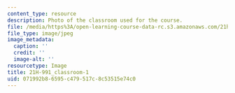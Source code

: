```yaml
---
content_type: resource
description: Photo of the classroom used for the course.
file: /media/https%3A/open-learning-course-data-rc.s3.amazonaws.com/21h-991-theories-and-methods-in-the-study-of-history-fall-2014/071992b86595c479517c8c53515e74c0_21H-991_classroom-1.JPG
file_type: image/jpeg
image_metadata:
  caption: ''
  credit: ''
  image-alt: ''
resourcetype: Image
title: 21H-991_classroom-1
uid: 071992b8-6595-c479-517c-8c53515e74c0
---
```

